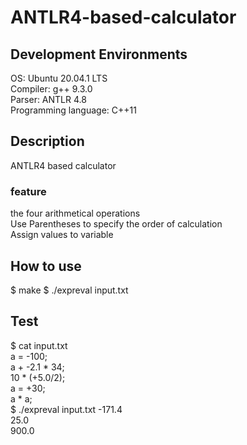 # ANTLR4-based-calculator

## Development Environments

OS: Ubuntu 20.04.1 LTS<br>
Compiler: g++ 9.3.0<br>
Parser: ANTLR 4.8<br>
Programming language: C++11<br>

## Description
ANTLR4 based calculator <br>
### feature
the four arithmetical operations<br>
Use Parentheses to specify the order of calculation<br>
Assign values to variable<br>

## How to use

$ make
$ ./expreval input.txt

## Test

$ cat input.txt<br>
a = -100;<br>
a + -2.1 * 34;<br>
10 * (+5.0/2);<br>
a = +30;<br>
a * a;<br>
$ ./expreval input.txt
-171.4<br>
25.0<br>
900.0<br>

